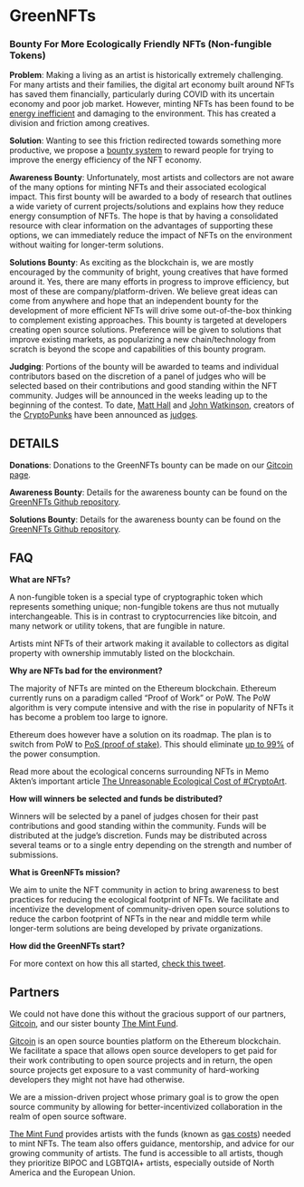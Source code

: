 # GreenNFTs

### Bounty For More Ecologically Friendly NFTs (Non-fungible Tokens) 


**Problem**: Making a living as an artist is historically extremely challenging. For many artists and their families, the digital art economy built around NFTs has saved them financially, particularly during COVID with its uncertain economy and poor job market. However, minting NFTs has been found to be [energy inefficient](https://memoakten.medium.com/the-unreasonable-ecological-cost-of-cryptoart-2221d3eb2053) and damaging to the environment. This has created a division and friction among creatives. 

**Solution**: Wanting to see this friction redirected towards something more productive, we propose a [bounty system](https://gitcoin.co/grants/2063/green-nft-grant) to reward people for trying to improve the energy efficiency of the NFT economy. 

**Awareness Bounty**: Unfortunately, most artists and collectors are not aware of the many options for minting NFTs and their associated ecological impact. This first bounty will be awarded to a body of research that outlines a wide variety of current projects/solutions and explains how they reduce energy consumption of NFTs. The hope is that by having a consolidated resource with clear information on the advantages of supporting these options, we can immediately reduce the impact of NFTs on the environment without waiting for longer-term solutions. 

**Solutions Bounty**: As exciting as the blockchain is, we are mostly encouraged by the community of bright, young creatives that have formed around it. Yes, there are many efforts in progress to improve efficiency, but most of these are company/platform-driven. We believe great ideas can come from anywhere and hope that an independent bounty for the development of more efficient NFTs will drive some out-of-the-box thinking to complement existing approaches. This bounty is targeted at developers creating open source solutions. Preference will be given to solutions that improve existing markets, as popularizing a new chain/technology from scratch is beyond the scope and capabilities of this bounty program. 

**Judging**: Portions of the bounty will be awarded to teams and individual contributors based on the discretion of a panel of judges who will be selected based on their contributions and good standing within the NFT community. Judges will be announced in the weeks leading up to the beginning of the contest. To date, [Matt Hall](https://www.artnome.com/@matthall2000) and [John Watkinson](https://twitter.com/pents90), creators of the [CryptoPunks](https://www.larvalabs.com/cryptopunks) have been announced as [judges](https://twitter.com/artnome/status/1367882541609451523).



## DETAILS
**Donations**: Donations to the GreenNFTs bounty can be made on our [Gitcoin page](https://gitcoin.co/grants/2063/green-nft-grant).

**Awareness Bounty**: Details for the awareness bounty can be found on the [GreenNFTs Github repository](https://github.com/GreenNFT/GreenNFTs/issues/2).

**Solutions Bounty**: Details for the awareness bounty can be found on the [GreenNFTs Github repository](https://github.com/GreenNFT/GreenNFTs/issues/1).



## FAQ
**What are NFTs?**

A non-fungible token is a special type of cryptographic token which represents something unique; non-fungible tokens are thus not mutually interchangeable. This is in contrast to cryptocurrencies like bitcoin, and many network or utility tokens, that are fungible in nature.

Artists mint NFTs of their artwork making it available to collectors as digital property with ownership immutably listed on the blockchain.



**Why are NFTs bad for the environment?**

The majority of NFTs are minted on the Ethereum blockchain. Ethereum currently runs on a paradigm called “Proof of Work” or PoW. The PoW algorithm is very compute intensive and with the rise in popularity of NFTs it has become a problem too large to ignore.

Ethereum does however have a solution on its roadmap. The plan is to switch from PoW to [PoS (proof of stake)](https://ethereum.org/en/developers/docs/consensus-mechanisms/pos/). This should eliminate [up to 99%](https://spectrum.ieee.org/computing/networks/ethereum-plans-to-cut-its-absurd-energy-consumption-by-99-percent) of the power consumption.

Read more about the ecological concerns surrounding NFTs in Memo Akten’s important article [The Unreasonable Ecological Cost of #CryptoArt](https://memoakten.medium.com/the-unreasonable-ecological-cost-of-cryptoart-2221d3eb2053).



**How will winners be selected and funds be distributed?**

Winners will be selected by a panel of judges chosen for their past contributions and good standing within the community. Funds will be distributed at the judge’s discretion. Funds may be distributed across several teams or to a single entry depending on the strength and number of submissions.



**What is GreenNFTs mission?**

We aim to unite the NFT community in action to bring awareness to best practices for reducing the ecological footprint of NFTs. We facilitate and incentivize the development of community-driven open source solutions to reduce the carbon footprint of NFTs in the near and middle term while longer-term solutions are being developed by private organizations.



**How did the GreenNFTs start?**

For more context on how this all started, [check this tweet](https://twitter.com/artnome/status/1358776442339868676).



## Partners
We could not have done this without the gracious support of our partners, [Gitcoin](https://gitcoin.co/grants/2063/green-nft-grant), and our sister bounty [The Mint Fund](https://mint.af/).

[Gitcoin](https://gitcoin.co/) is an open source bounties platform on the Ethereum blockchain. We facilitate a space that allows open source developers to get paid for their work contributing to open source projects and in return, the open source projects get exposure to a vast community of hard-working developers they might not have had otherwise.

We are a mission-driven project whose primary goal is to grow the open source community by allowing for better-incentivized collaboration in the realm of open source software.

[The Mint Fund](https://mint.af/) provides artists with the funds (known as [gas costs](https://kb.myetherwallet.com/en/transactions/what-is-gas/)) needed to mint NFTs. The team also offers guidance, mentorship, and advice for our growing community of artists. The fund is accessible to all artists, though they prioritize BIPOC and LGBTQIA+ artists, especially outside of North America and the European Union.
